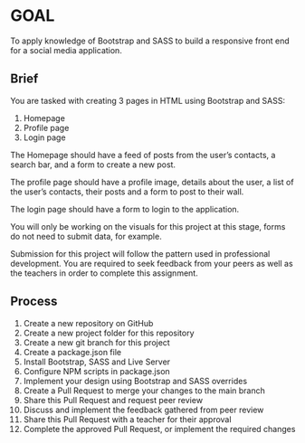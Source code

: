 # GOAL
To apply knowledge of Bootstrap and SASS to build a responsive front end for a social media application.

## Brief

You are tasked with creating 3 pages in HTML using Bootstrap and SASS:

1. Homepage
2. Profile page
3. Login page

The Homepage should have a feed of posts from the user’s contacts, a search bar, and a form to create a new post.

The profile page should have a profile image, details about the user, a list of the user’s contacts, their posts and a form to post to their wall.

The login page should have a form to login to the application.

You will only be working on the visuals for this project at this stage, forms do not need to submit data, for example.

Submission for this project will follow the pattern used in professional development. You are required to seek feedback from your peers as well as the teachers in order to complete this assignment.

## Process

1. Create a new repository on GitHub
2. Create a new project folder for this repository
3. Create a new git branch for this project
4. Create a package.json file
5. Install Bootstrap, SASS and Live Server
6. Configure NPM scripts in package.json
7. Implement your design using Bootstrap and SASS overrides
8. Create a Pull Request to merge your changes to the main branch
9. Share this Pull Request and request peer review
10. Discuss and implement the feedback gathered from peer review
11. Share this Pull Request with a teacher for their approval
12. Complete the approved Pull Request, or implement the required changes
